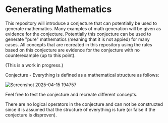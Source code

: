 # Generating Mathematics

This repository will introduce a conjecture that can potentially be used to generate mathematics. Many examples of math generation will be given as evidence for the conjecture. Potentially this conjecture can be used to generate "pure" mathematics (meaning that it is not appied) for many cases. All concepts that are recreated in this repository using the rules based on this conjecture are evidence for the conjecture with no counterexample (up to this point).

(This is a work in progress.)

Conjecture - Everything is defined as a mathematical structure as follows:

![Screenshot 2025-04-15 194757](https://github.com/user-attachments/assets/53f27344-cc33-48e9-a0d5-42cba5d2efb2)

Feel free to test the conjecture and recreate different concepts.

There are no logical operators in the conjecture and can not be constructed since it is assumed that the structure of everything is ture (or false if the conjecture is disproven).
